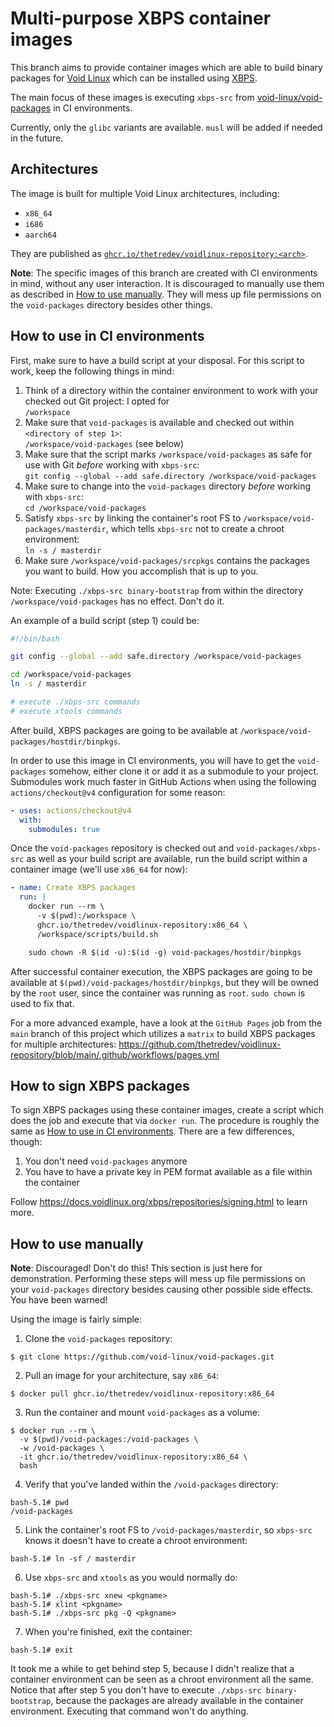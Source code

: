 # Multi-purpose XBPS container images

This branch aims to provide container images which are able to build binary packages for [Void Linux](https://voidlinux.org) which can be installed using [XBPS](https://docs.voidlinux.org/xbps/index.html).

The main focus of these images is executing `xbps-src` from [void-linux/void-packages](https://github.com/void-linux/void-packages) in CI environments.

Currently, only the `glibc` variants are available. `musl` will be added if needed in the future.

## Architectures

The image is built for multiple Void Linux architectures, including:
  - `x86_64`
  - `i686`
  - `aarch64`

They are published as [`ghcr.io/thetredev/voidlinux-repository:<arch>`](https://ghcr.io/thetredev/voidlinux-repository).

**Note**: The specific images of this branch are created with CI environments in mind, without any user interaction. It is discouraged to manually use them as described in [How to use manually](#how-to-use-manually). They will mess up file permissions on the `void-packages` directory besides other things.

## How to use in CI environments

First, make sure to have a build script at your disposal. For this script to work, keep the following things in mind:
  1. Think of a directory within the container environment to work with your checked out Git project: I opted for<br/>`/workspace`
  2. Make sure that `void-packages` is available and checked out within `<directory of step 1>`:<br/>`/workspace/void-packages` (see below)
  3. Make sure that the script marks `/workspace/void-packages` as safe for use with Git *before* working with `xbps-src`:<br/>`git config --global --add safe.directory /workspace/void-packages`
  4. Make sure to change into the `void-packages` directory *before* working with `xbps-src`:<br/>`cd /workspace/void-packages`
  5. Satisfy `xbps-src` by linking the container's root FS to `/workspace/void-packages/masterdir`, which tells `xbps-src` not to create a chroot environment:<br/>`ln -s / masterdir`
  6. Make sure `/workspace/void-packages/srcpkgs` contains the packages you want to build. How you accomplish that is up to you.

Note: Executing `./xbps-src binary-bootstrap` from within the directory `/workspace/void-packages` has no effect. Don't do it.

An example of a build script (step 1) could be:
```bash
#!/bin/bash

git config --global --add safe.directory /workspace/void-packages

cd /workspace/void-packages
ln -s / masterdir

# execute ./xbps-src commands
# execute xtools commands
```

After build, XBPS packages are going to be available at `/workspace/void-packages/hostdir/binpkgs`.

In order to use this image in CI environments, you will have to get the `void-packages` somehow, either clone it or add it as a submodule to your project. Submodules work much faster in GitHub Actions when using the following `actions/checkout@v4` configuration for some reason:
```yaml
- uses: actions/checkout@v4
  with:
    submodules: true
```

Once the `void-packages` repository is checked out and `void-packages/xbps-src` as well as your build script are available, run the build script within a container image (we'll use `x86_64` for now):
```yaml
- name: Create XBPS packages
  run: |
    docker run --rm \
      -v $(pwd):/workspace \
      ghcr.io/thetredev/voidlinux-repository:x86_64 \
      /workspace/scripts/build.sh

    sudo chown -R $(id -u):$(id -g) void-packages/hostdir/binpkgs
```

After successful container execution, the XBPS packages are going to be available at `$(pwd)/void-packages/hostdir/binpkgs`, but they will be owned by the `root` user, since the container was running as `root`. `sudo chown` is used to fix that.

For a more advanced example, have a look at the `GitHub Pages` job from the `main` branch of this project which utilizes a `matrix` to build XBPS packages for multiple architectures: https://github.com/thetredev/voidlinux-repository/blob/main/.github/workflows/pages.yml

## How to sign XBPS packages

To sign XBPS packages using these container images, create a script which does the job and execute that via `docker run`. The procedure is roughly the same as [How to use in CI environments](#how-to-use-in-ci-environments). There are a few differences, though:
  1. You don't need `void-packages` anymore
  2. You have to have a private key in PEM format available as a file within the container

Follow https://docs.voidlinux.org/xbps/repositories/signing.html to learn more.

## How to use manually

**Note**: Discouraged! Don't do this! This section is just here for demonstration. Performing these steps will mess up file permissions on your `void-packages` directory besides causing other possible side effects. You have been warned!

Using the image is fairly simple:
  1. Clone the `void-packages` repository:
  ```
  $ git clone https://github.com/void-linux/void-packages.git
  ```
  2. Pull an image for your architecture, say `x86_64`:
  ```
  $ docker pull ghcr.io/thetredev/voidlinux-repository:x86_64
  ```
  3. Run the container and mount `void-packages` as a volume:
  ```
  $ docker run --rm \
    -v $(pwd)/void-packages:/void-packages \
    -w /void-packages \
    -it ghcr.io/thetredev/voidlinux-repository:x86_64 \
    bash
  ```
  4. Verify that you've landed within the `/void-packages` directory:
  ```
  bash-5.1# pwd
  /void-packages
  ```
  5. Link the container's root FS to `/void-packages/masterdir`, so `xbps-src` knows it doesn't have to create a chroot environment:
  ```
  bash-5.1# ln -sf / masterdir
  ```
  6. Use `xbps-src` and `xtools` as you would normally do:
  ```
  bash-5.1# ./xbps-src xnew <pkgname>
  bash-5.1# xlint <pkgname>
  bash-5.1# ./xbps-src pkg -Q <pkgname>
  ```
  7. When you're finished, exit the container:
  ```
  bash-5.1# exit
  ```

It took me a while to get behind step 5, because I didn't realize that a container environment can be seen as a chroot environment all the same. Notice that after step 5 you don't have to execute `./xbps-src binary-bootstrap`, because the packages are already available in the container environment. Executing that command won't do anything.
